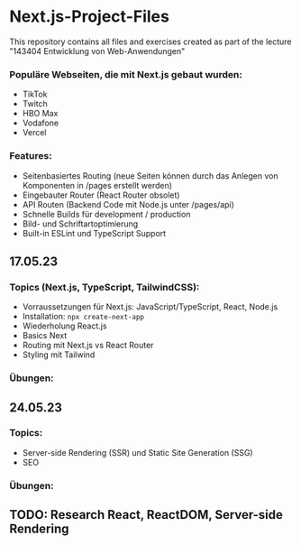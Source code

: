 # Next.js-Project-Files
This repository contains all files and exercises created as part of the lecture "143404 Entwicklung von Web-Anwendungen"

### Populäre Webseiten, die mit Next.js gebaut wurden:
- TikTok
- Twitch
- HBO Max
- Vodafone
- Vercel 

### Features:
- Seitenbasiertes Routing (neue Seiten können durch das Anlegen von Komponenten in /pages erstellt werden)
- Eingebauter Router (React Router obsolet)
- API Routen (Backend Code mit Node.js unter /pages/api)
- Schnelle Builds für development / production 
- Bild- und Schriftartoptimierung
- Built-in ESLint und TypeScript Support

## 17.05.23
### Topics (Next.js, TypeScript, TailwindCSS):
- Vorraussetzungen für Next.js: JavaScript/TypeScript, React, Node.js
- Installation: ```npx create-next-app```
- Wiederholung React.js
- Basics Next
- Routing mit Next.js vs React Router
- Styling mit Tailwind



### Übungen:


## 24.05.23
### Topics: 
- Server-side Rendering (SSR) und Static Site Generation (SSG)
- SEO

### Übungen:


## TODO: Research React, ReactDOM, Server-side Rendering

